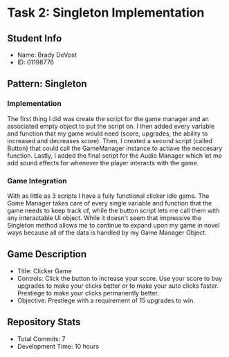 # Task 2: Singleton Implementation

## Student Info
- Name: Brady DeVost
- ID: 01198776

## Pattern: Singleton
### Implementation
The first thing I did was create the script for the game manager and an associated empty object to put the script on. I then added every variable and function that
my game would need (score, upgrades, the ability to increased and decreases score). Then, I created a second script (called Button) that could call the GameManager instance
to actiave the neccesary function. Lastly, I added the final script for the Audio Manager which let me add sound effects for whenever the player interacts with the game.

### Game Integration
With as little as 3 scripts I have a fully functional clicker idle game. The Game Manager takes care of every single variable and function that the game needs to keep track of,
while the button script lets me call them with any interactable UI object. While it doesn't seem that impressive the Singleton method allows me to continue to expand upon my game
in novel ways because all of the data is handled by my Game Manager Object.

## Game Description
- Title: Clicker Game
- Controls: Click the button to increase your score. Use your score to buy upgrades to make your clicks better or to make your auto clicks faster.
Prestiege to make your clicks permanently better.
- Objective: Prestiege with a requirement of 15 upgrades to win.

## Repository Stats
- Total Commits: 7
- Development Time: 10 hours
